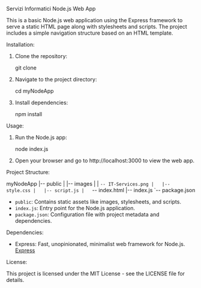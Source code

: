 Servizi Informatici Node.js Web App

This is a basic Node.js web application using the Express framework to serve a static HTML page along with stylesheets and scripts. The project includes a simple navigation structure based on an HTML template.

Installation:

1. Clone the repository:

   git clone <repository-url>

2. Navigate to the project directory:

   cd myNodeApp

3. Install dependencies:

   npm install

Usage:

1. Run the Node.js app:

   node index.js

2. Open your browser and go to http://localhost:3000 to view the web app.

Project Structure:

myNodeApp
|-- public
|   |-- images
|   |   `-- IT-Services.png
|   |-- style.css
|   |-- script.js
|   `-- index.html
|-- index.js
`-- package.json

- `public`: Contains static assets like images, stylesheets, and scripts.
- `index.js`: Entry point for the Node.js application.
- `package.json`: Configuration file with project metadata and dependencies.

Dependencies:

- Express: Fast, unopinionated, minimalist web framework for Node.js. [Express](https://expressjs.com/)

License:

This project is licensed under the MIT License - see the LICENSE file for details.
